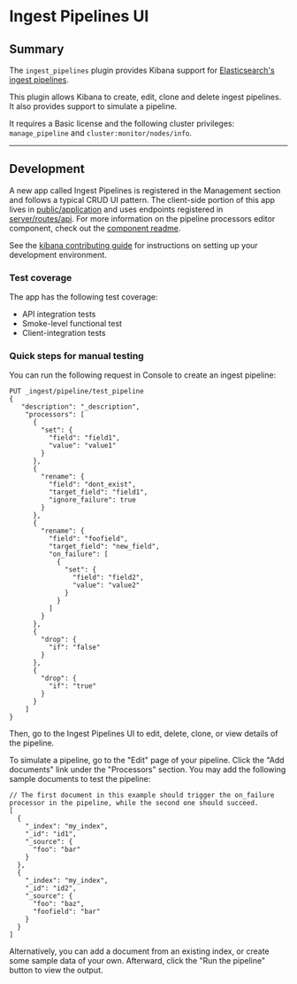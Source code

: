 # Ingest Pipelines UI

## Summary
The `ingest_pipelines` plugin provides Kibana support for [Elasticsearch's ingest pipelines](https://www.elastic.co/guide/en/elasticsearch/reference/master/ingest.html).

This plugin allows Kibana to create, edit, clone and delete ingest pipelines. It also provides support to simulate a pipeline.

It requires a Basic license and the following cluster privileges: `manage_pipeline` and `cluster:monitor/nodes/info`.

---

## Development

A new app called Ingest Pipelines is registered in the Management section and follows a typical CRUD UI pattern. The client-side portion of this app lives in [public/application](public/application) and uses endpoints registered in [server/routes/api](server/routes/api). For more information on the pipeline processors editor component, check out the [component readme](public/application/components/pipeline_processors_editor/README.md).

See the [kibana contributing guide](https://github.com/elastic/kibana/blob/master/CONTRIBUTING.md) for instructions on setting up your development environment.

### Test coverage

The app has the following test coverage:

- API integration tests
- Smoke-level functional test
- Client-integration tests

### Quick steps for manual testing

You can run the following request in Console to create an ingest pipeline:

```
PUT _ingest/pipeline/test_pipeline
{
   "description": "_description",
    "processors": [
      {
        "set": {
          "field": "field1",
          "value": "value1"
        }
      },
      {
        "rename": {
          "field": "dont_exist",
          "target_field": "field1",
          "ignore_failure": true
        }
      },
      {
        "rename": {
          "field": "foofield",
          "target_field": "new_field",
          "on_failure": [
            {
              "set": {
                "field": "field2",
                "value": "value2"
              }
            }
          ]
        }
      },
      {
        "drop": {
          "if": "false"
        }
      },
      {
        "drop": {
          "if": "true"
        }
      }
    ]
}
```

Then, go to the Ingest Pipelines UI to edit, delete, clone, or view details of the pipeline.

To simulate a pipeline, go to the "Edit" page of your pipeline. Click the "Add documents" link under the "Processors" section. You may add the following sample documents to test the pipeline: 

```
// The first document in this example should trigger the on_failure processor in the pipeline, while the second one should succeed.
[
  {
    "_index": "my_index",
    "_id": "id1",
    "_source": {
      "foo": "bar"
    }
  },
  {
    "_index": "my_index",
    "_id": "id2",
    "_source": {
      "foo": "baz",
      "foofield": "bar"
    }
  }
]
```

Alternatively, you can add a document from an existing index, or create some sample data of your own. Afterward, click the "Run the pipeline" button to view the output.
